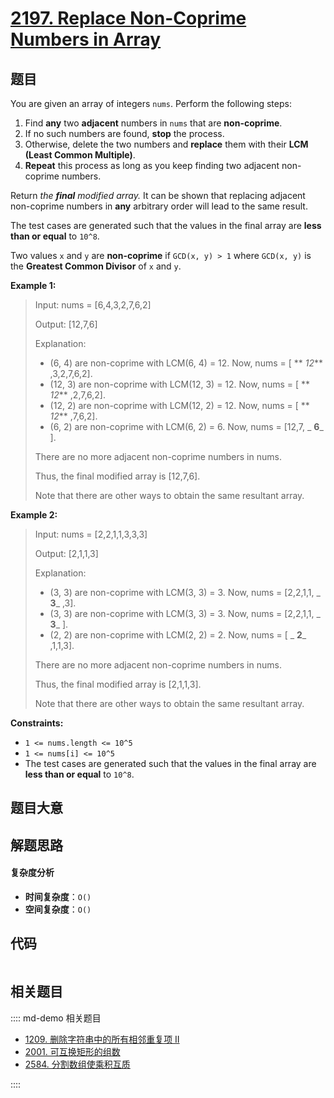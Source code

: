 # [2197. Replace Non-Coprime Numbers in Array](https://leetcode.com/problems/replace-non-coprime-numbers-in-array/)

## 题目

You are given an array of integers `nums`. Perform the following steps:

1. Find **any** two **adjacent** numbers in `nums` that are **non-coprime**.
2. If no such numbers are found, **stop** the process.
3. Otherwise, delete the two numbers and **replace** them with their **LCM (Least Common Multiple)**.
4. **Repeat** this process as long as you keep finding two adjacent non-coprime numbers.

Return _the **final** modified array._ It can be shown that replacing adjacent
non-coprime numbers in **any** arbitrary order will lead to the same result.

The test cases are generated such that the values in the final array are
**less than or equal** to `10^8`.

Two values `x` and `y` are **non-coprime** if `GCD(x, y) > 1` where `GCD(x,
y)` is the **Greatest Common Divisor** of `x` and `y`.

**Example 1:**

> Input: nums = [6,4,3,2,7,6,2]
>
> Output: [12,7,6]
>
> Explanation:
>
> - (6, 4) are non-coprime with LCM(6, 4) = 12. Now, nums = [ ** _12_** ,3,2,7,6,2].
> - (12, 3) are non-coprime with LCM(12, 3) = 12. Now, nums = [ ** _12_** ,2,7,6,2].
> - (12, 2) are non-coprime with LCM(12, 2) = 12. Now, nums = [ ** _12_** ,7,6,2].
> - (6, 2) are non-coprime with LCM(6, 2) = 6. Now, nums = [12,7, _ **6**_ ].
>
> There are no more adjacent non-coprime numbers in nums.
>
> Thus, the final modified array is [12,7,6].
>
> Note that there are other ways to obtain the same resultant array.

**Example 2:**

> Input: nums = [2,2,1,1,3,3,3]
>
> Output: [2,1,1,3]
>
> Explanation:
>
> - (3, 3) are non-coprime with LCM(3, 3) = 3. Now, nums = [2,2,1,1, _ **3**_ ,3].
> - (3, 3) are non-coprime with LCM(3, 3) = 3. Now, nums = [2,2,1,1, _ **3**_ ].
> - (2, 2) are non-coprime with LCM(2, 2) = 2. Now, nums = [ _ **2**_ ,1,1,3].
>
> There are no more adjacent non-coprime numbers in nums.
>
> Thus, the final modified array is [2,1,1,3].
>
> Note that there are other ways to obtain the same resultant array.

**Constraints:**

- `1 <= nums.length <= 10^5`
- `1 <= nums[i] <= 10^5`
- The test cases are generated such that the values in the final array are **less than or equal** to `10^8`.

## 题目大意

## 解题思路

#### 复杂度分析

- **时间复杂度**：`O()`
- **空间复杂度**：`O()`

## 代码

```javascript

```

## 相关题目

:::: md-demo 相关题目

- [1209. 删除字符串中的所有相邻重复项 II](https://leetcode.com/problems/remove-all-adjacent-duplicates-in-string-ii)
- [2001. 可互换矩形的组数](https://leetcode.com/problems/number-of-pairs-of-interchangeable-rectangles)
- [2584. 分割数组使乘积互质](https://leetcode.com/problems/split-the-array-to-make-coprime-products)

::::
